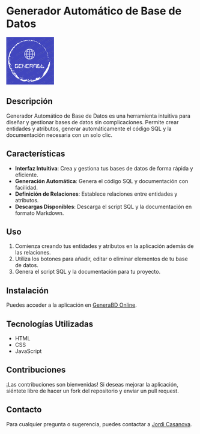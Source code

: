 # Generador Automático de Base de Datos

![GeneraBD](img/logo_generabd.png) <!-- Reemplaza con la URL de una imagen representativa de tu app -->

## Descripción

Generador Automático de Base de Datos es una herramienta intuitiva para diseñar y gestionar bases de datos sin complicaciones. Permite crear entidades y atributos, generar automáticamente el código SQL y la documentación necesaria con un solo clic.

## Características

- **Interfaz Intuitiva**: Crea y gestiona tus bases de datos de forma rápida y eficiente.
- **Generación Automática**: Genera el código SQL y documentación con facilidad.
- **Definición de Relaciones**: Establece relaciones entre entidades y atributos.
- **Descargas Disponibles**: Descarga el script SQL y la documentación en formato Markdown.

## Uso

1. Comienza creando tus entidades y atributos en la aplicación además de las relaciones.
2. Utiliza los botones para añadir, editar o eliminar elementos de tu base de datos.
3. Genera el script SQL y la documentación para tu proyecto.

## Instalación

Puedes acceder a la aplicación en [GeneraBD Online](https://jordismt.github.io/GeneraBD_Jcasol/).

## Tecnologías Utilizadas

- HTML
- CSS
- JavaScript

## Contribuciones

¡Las contribuciones son bienvenidas! Si deseas mejorar la aplicación, siéntete libre de hacer un fork del repositorio y enviar un pull request.


## Contacto

Para cualquier pregunta o sugerencia, puedes contactar a [Jordi Casanova](mailto:jodocasol2002@gmail.com).
